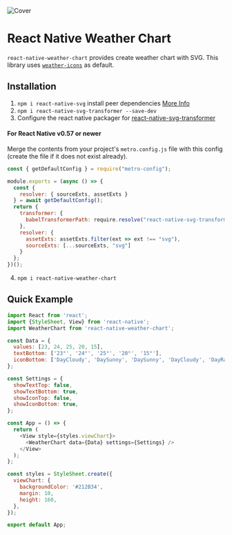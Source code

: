 ![Cover](https://user-images.githubusercontent.com/24523985/118378101-ffdaeb80-b5d9-11eb-892f-38427ee34d75.jpg)

# React Native Weather Chart
`react-native-weather-chart` provides create weather chart with SVG. This library uses 
[`weather-icons`](https://github.com/erikflowers/weather-icons) as default.

## Installation
1) `npm i react-native-svg` install peer dependencies [More Info](https://github.com/react-native-svg/react-native-svg)
2) `npm i react-native-svg-transformer --save-dev` 
3) Configure the react native packager for [react-native-svg-transformer](https://github.com/kristerkari/react-native-svg-transformer)
#### For React Native v0.57 or newer
Merge the contents from your project's `metro.config.js` file with this config (create the file if it does not exist already).

```js
const { getDefaultConfig } = require("metro-config");

module.exports = (async () => {
  const {
    resolver: { sourceExts, assetExts }
  } = await getDefaultConfig();
  return {
    transformer: {
      babelTransformerPath: require.resolve("react-native-svg-transformer")
    },
    resolver: {
      assetExts: assetExts.filter(ext => ext !== "svg"),
      sourceExts: [...sourceExts, "svg"]
    }
  };
})();
```
4) `npm i react-native-weather-chart`

## Quick Example
```js
import React from 'react';
import {StyleSheet, View} from 'react-native';
import WeatherChart from 'react-native-weather-chart';

const Data = {
  values: [23, 24, 25, 20, 15],
  textBottom: ['23°', '24°', '25°', '20°', '15°'],
  iconBottom: ['DayCloudy', 'DaySunny', 'DaySunny', 'DayCloudy', 'DayRain'],
};

const Settings = {
  showTextTop: false,
  showTextBottom: true,
  showIconTop: false,
  showIconBottom: true,
};

const App = () => {
  return (
    <View style={styles.viewChart}>
      <WeatherChart data={Data} settings={Settings} />
    </View>
  );
};

const styles = StyleSheet.create({
  viewChart: {
    backgroundColor: '#212B34',
    margin: 10,
    height: 160,
  },
});

export default App;
```
